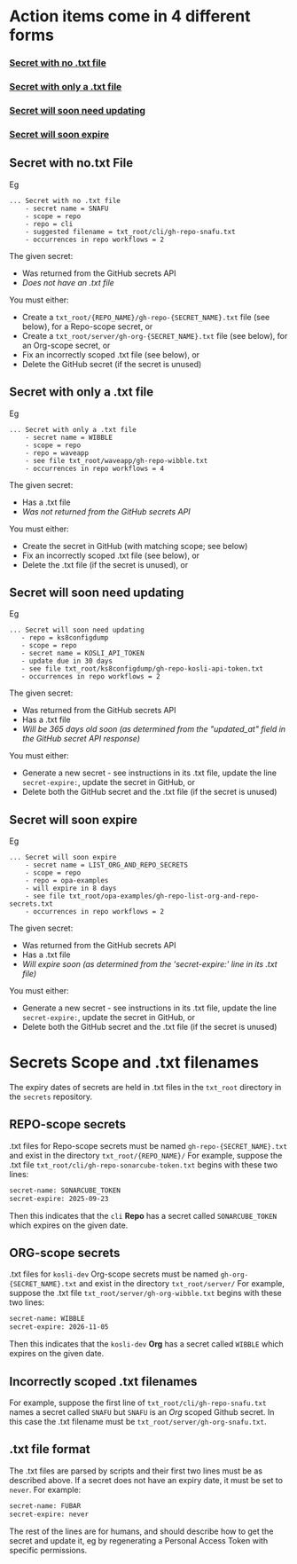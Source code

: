 # Action items come in 4 different forms

### [Secret with no .txt file](#secret-with-notxt-file)
### [Secret with only a .txt file](#secret-with-only-a-txt-file-1)
### [Secret will soon need updating](#secret-will-soon-need-updating-1)
### [Secret will soon expire](#secret-will-soon-expire-1)



## Secret with no.txt File
Eg
```
... Secret with no .txt file
    - secret name = SNAFU
    - scope = repo
    - repo = cli
    - suggested filename = txt_root/cli/gh-repo-snafu.txt
    - occurrences in repo workflows = 2
```
The given secret:
- Was returned from the GitHub secrets API
- *Does not have an .txt file*

You must either:
- Create a `txt_root/{REPO_NAME}/gh-repo-{SECRET_NAME}.txt` file (see below), for a Repo-scope secret, or
- Create a `txt_root/server/gh-org-{SECRET_NAME}.txt` file (see below), for an Org-scope secret, or
- Fix an incorrectly scoped .txt file (see below), or
- Delete the GitHub secret (if the secret is unused)

## Secret with only a .txt file
Eg
```
... Secret with only a .txt file 
    - secret name = WIBBLE
    - scope = repo
    - repo = waveapp
    - see file txt_root/waveapp/gh-repo-wibble.txt
    - occurrences in repo workflows = 4    
```
The given secret:
- Has a .txt file
- *Was not returned from the GitHub secrets API*

You must either:
- Create the secret in GitHub (with matching scope; see below)
- Fix an incorrectly scoped .txt file (see below), or
- Delete the .txt file (if the secret is unused), or


## Secret will soon need updating
Eg
```
... Secret will soon need updating
   - repo = ks8configdump
   - scope = repo
   - secret name = KOSLI_API_TOKEN
   - update due in 30 days
   - see file txt_root/ks8configdump/gh-repo-kosli-api-token.txt
   - occurrences in repo workflows = 2
```
The given secret:
- Was returned from the GitHub secrets API
- Has a .txt file
- *Will be 365 days old soon (as determined from the "updated_at" field in the GitHub secret API response)*

You must either:
- Generate a new secret - see instructions in its .txt file, update the line `secret-expire:`, 
update the secret in GitHub, or
- Delete both the GitHub secret and the .txt file (if the secret is unused)


## Secret will soon expire
Eg
```
... Secret will soon expire
    - secret name = LIST_ORG_AND_REPO_SECRETS
    - scope = repo
    - repo = opa-examples
    - will expire in 8 days
    - see file txt_root/opa-examples/gh-repo-list-org-and-repo-secrets.txt
    - occurrences in repo workflows = 2    
```
The given secret:
- Was returned from the GitHub secrets API
- Has a .txt file
- *Will expire soon (as determined from the  'secret-expire:' line in its .txt file)*

You must either:
- Generate a new secret - see instructions in its .txt file, update the line `secret-expire:`, 
update the secret in GitHub, or
- Delete both the GitHub secret and the .txt file (if the secret is unused)


# Secrets Scope and .txt filenames

The expiry dates of secrets are held in .txt files in the `txt_root` directory in the `secrets` repository. 

## REPO-scope secrets
.txt files for Repo-scope secrets must be named `gh-repo-{SECRET_NAME}.txt`
and exist in the directory `txt_root/{REPO_NAME}/`
For example, suppose the .txt file `txt_root/cli/gh-repo-sonarcube-token.txt`
begins with these two lines:
```txt
secret-name: SONARCUBE_TOKEN
secret-expire: 2025-09-23
```
Then this indicates that the `cli` **Repo** has a secret called `SONARCUBE_TOKEN` 
which expires on the given date.


## ORG-scope secrets
.txt files for `kosli-dev` Org-scope secrets must be named `gh-org-{SECRET_NAME}.txt`
and exist in the directory `txt_root/server/`
For example, suppose the .txt file `txt_root/server/gh-org-wibble.txt`
begins with these two lines:
```txt
secret-name: WIBBLE
secret-expire: 2026-11-05
```
Then this indicates that the `kosli-dev` **Org** has a secret called `WIBBLE` 
which expires on the given date.


## Incorrectly scoped .txt filenames

For example, suppose the first line of `txt_root/cli/gh-repo-snafu.txt` names a
secret called `SNAFU` but `SNAFU` is an *Org* scoped Github secret.
In this case the .txt filename must be `txt_root/server/gh-org-snafu.txt`.


## .txt file format
The .txt files are parsed by scripts and their first two lines must be as described above.
If a secret does not have an expiry date, it must be set to `never`. For example:
```txt
secret-name: FUBAR
secret-expire: never
```

The rest of the lines are for humans, and should describe how to get the secret and update it,
eg by regenerating a Personal Access Token with specific permissions.

